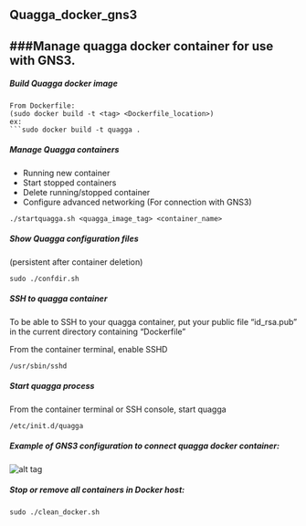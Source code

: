 ## Quagga_docker_gns3

###Manage quagga docker container for use with GNS3.
------





##### Build Quagga docker image
```
From Dockerfile:
(sudo docker build -t <tag> <Dockerfile_location>)
ex:
```sudo docker build -t quagga .
```





##### Manage Quagga containers
- Running new container
- Start stopped containers
- Delete running/stopped container
- Configure advanced networking (For connection with GNS3)

```
./startquagga.sh <quagga_image_tag> <container_name>
```





##### Show Quagga configuration files 
(persistent after container deletion)
```
sudo ./confdir.sh
```





##### SSH to quagga container
To be able to SSH to your quagga container, put your public file “id_rsa.pub” in the current directory containing “Dockerfile”

From the container terminal, enable SSHD
```
/usr/sbin/sshd
```





##### Start quagga process
From the container terminal or SSH console, start quagga
```
/etc/init.d/quagga
```





##### Example of GNS3 configuration to connect quagga docker container:

![alt tag](http://hpnouri.free.fr/git/Selection_015.png)





##### Stop or remove all containers in Docker host:
```
sudo ./clean_docker.sh
```
